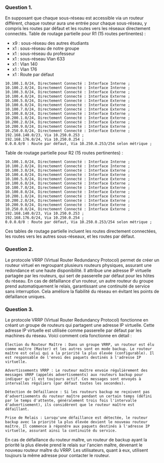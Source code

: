 ### Question 1.
 
En supposant que chaque sous-réseau est accessible via un routeur différent, chaque routeur aura une entrée pour chaque sous-réseau, y compris les routes par défaut et les routes vers les réseaux directement connectés.
Table de routage partielle pour R1 (15 routes pertinentes) :
- x9 : sous-réseau des autres étudiants
- x1 : sous-réseau de notre groupe
- x1 : sous-réseau du professeur
- x1 : sous-réseau Vlan 633
- x1 : Vlan 140
- x1 : Vlan 176
- x1 : Route par défaut 

```
10.100.1.0/24, Directement Connecté : Interface Interne ;
10.100.2.0/24, Directement Connecté : Interface Interne ;
10.100.3.0/24, Directement Connecté : Interface Externe ;
10.100.4.0/24, Directement Connecté : Interface Externe ;
10.100.5.0/24, Directement Connecté : Interface Externe ;
10.100.6.0/24, Directement Connecté : Interface Externe ;
10.100.7.0/24, Directement Connecté : Interface Externe ;
10.100.8.0/24, Directement Connecté : Interface Externe ;
10.200.1.0/24, Directement Connecté : Interface Externe ;
10.200.2.0/24, Directement Connecté : Interface Externe ;
10.200.9.0/24, Directement Connecté : Interface Externe ;
10.250.0.0/24, Directement Connecté : Interface Externe ;
192.168.140.0/23, Via 10.250.0.253 ;
192.168.176.0/24, Via 10.250.0.254 ;
0.0.0.0/0 : Route par défaut, Via 10.250.0.253/254 selon métrique ;

```

Table de routage partielle pour R2 (15 routes pertinentes) :
```
10.100.1.0/24, Directement Connecté : Interface Interne ;
10.100.2.0/24, Directement Connecté : Interface Interne ;
10.100.3.0/24, Directement Connecté : Interface Externe ;
10.100.4.0/24, Directement Connecté : Interface Externe ;
10.100.5.0/24, Directement Connecté : Interface Externe ;
10.100.6.0/24, Directement Connecté : Interface Externe ;
10.100.7.0/24, Directement Connecté : Interface Externe ;
10.100.8.0/24, Directement Connecté : Interface Externe ;
10.200.1.0/24, Directement Connecté : Interface Externe ;
10.200.2.0/24, Directement Connecté : Interface Externe ;
10.200.9.0/24, Directement Connecté : Interface Externe ;
10.250.0.0/24, Directement Connecté : Interface Externe ;
192.168.140.0/23, Via 10.250.0.253 ;
192.168.176.0/24, Via 10.250.0.254 ;
0.0.0.0/0 : Route par défaut, Via 10.250.0.253/254 selon métrique ;
```
Ces tables de routage partielle incluent les routes directement connectées, les routes vers les autres sous-réseaux, et les routes par défaut.

### Question 2.

Le protocole VRRP (Virtual Router Redundancy Protocol) permet de créer un routeur virtuel en regroupant plusieurs routeurs physiques, assurant une redondance et une haute disponibilité. Il attribue une adresse IP virtuelle partagée par les routeurs, qui sert de passerelle par défaut pour les hôtes du réseau. En cas de défaillance d'un routeur, un autre routeur du groupe prend automatiquement le relais, garantissant une continuité de service sans interruption. Cela améliore la fiabilité du réseau en évitant les points de défaillance uniques.

### Question 3.

Le protocole VRRP (Virtual Router Redundancy Protocol) fonctionne en créant un groupe de routeurs qui partagent une adresse IP virtuelle. Cette adresse IP virtuelle est utilisée comme passerelle par défaut par les machines du réseau. Voici comment cela fonctionne en détail :

    Élection du Routeur Maître : Dans un groupe VRRP, un routeur est élu comme maître (Master) et les autres sont en mode backup. Le routeur maître est celui qui a la priorité la plus élevée (configurable). Il est responsable de l'envoi des paquets destinés à l'adresse IP virtuelle.

    Advertissements VRRP : Le routeur maître envoie régulièrement des messages VRRP (appelés advertisements) aux routeurs backup pour indiquer qu'il est toujours actif. Ces messages sont envoyés à intervalles réguliers (par défaut toutes les secondes).

    Détection de Défaillance : Si les routeurs backup ne reçoivent pas d'advertisements du routeur maître pendant un certain temps (défini par le temps d'attente, généralement trois fois l'intervalle d'advertisement), ils considèrent que le routeur maître est défaillant.

    Prise de Relais : Lorsqu'une défaillance est détectée, le routeur backup avec la priorité la plus élevée devient le nouveau routeur maître. Il commence à répondre aux paquets destinés à l'adresse IP virtuelle, assurant ainsi la continuité du service.

En cas de défaillance du routeur maître, un routeur de backup ayant la priorité la plus élevée prend le relais sur l'ancien maître, devenant le nouveau routeur maître du VRRP. Les utilisateurs, quant à eux, utilisent toujours la même adresse pour contacter le routeur. 
